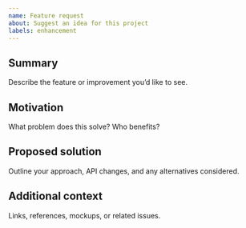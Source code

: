 ```yaml
---
name: Feature request
about: Suggest an idea for this project
labels: enhancement
---
```


## Summary
Describe the feature or improvement you’d like to see.

## Motivation
What problem does this solve? Who benefits?

## Proposed solution
Outline your approach, API changes, and any alternatives considered.

## Additional context
Links, references, mockups, or related issues.

